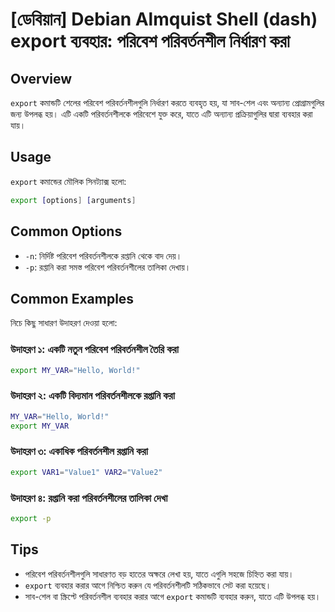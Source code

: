 # [ডেবিয়ান] Debian Almquist Shell (dash) export ব্যবহার: পরিবেশ পরিবর্তনশীল নির্ধারণ করা

## Overview
`export` কমান্ডটি শেলের পরিবেশ পরিবর্তনশীলগুলি নির্ধারণ করতে ব্যবহৃত হয়, যা সাব-শেল এবং অন্যান্য প্রোগ্রামগুলির জন্য উপলব্ধ হয়। এটি একটি পরিবর্তনশীলকে পরিবেশে যুক্ত করে, যাতে এটি অন্যান্য প্রক্রিয়াগুলির দ্বারা ব্যবহার করা যায়।

## Usage
`export` কমান্ডের মৌলিক সিনট্যাক্স হলো:

```bash
export [options] [arguments]
```

## Common Options
- `-n`: নির্দিষ্ট পরিবেশ পরিবর্তনশীলকে রপ্তানি থেকে বাদ দেয়।
- `-p`: রপ্তানি করা সমস্ত পরিবেশ পরিবর্তনশীলের তালিকা দেখায়।

## Common Examples
নিচে কিছু সাধারণ উদাহরণ দেওয়া হলো:

### উদাহরণ ১: একটি নতুন পরিবেশ পরিবর্তনশীল তৈরি করা
```bash
export MY_VAR="Hello, World!"
```

### উদাহরণ ২: একটি বিদ্যমান পরিবর্তনশীলকে রপ্তানি করা
```bash
MY_VAR="Hello, World!"
export MY_VAR
```

### উদাহরণ ৩: একাধিক পরিবর্তনশীল রপ্তানি করা
```bash
export VAR1="Value1" VAR2="Value2"
```

### উদাহরণ ৪: রপ্তানি করা পরিবর্তনশীলের তালিকা দেখা
```bash
export -p
```

## Tips
- পরিবেশ পরিবর্তনশীলগুলি সাধারণত বড় হাতের অক্ষরে লেখা হয়, যাতে এগুলি সহজে চিহ্নিত করা যায়।
- `export` ব্যবহার করার আগে নিশ্চিত করুন যে পরিবর্তনশীলটি সঠিকভাবে সেট করা হয়েছে।
- সাব-শেল বা স্ক্রিপ্টে পরিবর্তনশীল ব্যবহার করার আগে `export` কমান্ডটি ব্যবহার করুন, যাতে এটি উপলব্ধ হয়।